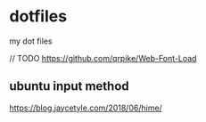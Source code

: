 # dotfiles
my dot files

// TODO
https://github.com/qrpike/Web-Font-Load


## ubuntu input method
https://blog.jaycetyle.com/2018/06/hime/
